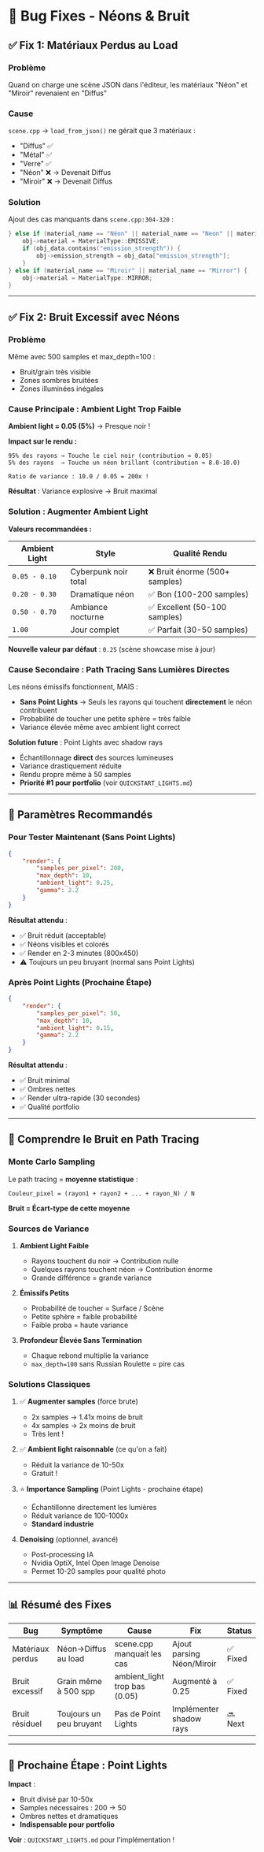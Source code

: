 # 🐛 Bug Fixes - Néons & Bruit

## ✅ **Fix 1: Matériaux Perdus au Load**

### Problème
Quand on charge une scène JSON dans l'éditeur, les matériaux "Néon" et "Miroir" revenaient en "Diffus"

### Cause
`scene.cpp` → `load_from_json()` ne gérait que 3 matériaux :
- "Diffus" ✅
- "Métal" ✅  
- "Verre" ✅
- "Néon" ❌ → Devenait Diffus
- "Miroir" ❌ → Devenait Diffus

### Solution
Ajout des cas manquants dans `scene.cpp:304-320` :
```cpp
} else if (material_name == "Néon" || material_name == "Neon" || material_name == "Emissive") {
    obj->material = MaterialType::EMISSIVE;
    if (obj_data.contains("emission_strength")) {
        obj->emission_strength = obj_data["emission_strength"];
    }
} else if (material_name == "Miroir" || material_name == "Mirror") {
    obj->material = MaterialType::MIRROR;
}
```

---

## ✅ **Fix 2: Bruit Excessif avec Néons**

### Problème
Même avec 500 samples et max_depth=100 :
- Bruit/grain très visible
- Zones sombres bruitées
- Zones illuminées inégales

### Cause Principale : Ambient Light Trop Faible

**Ambient light = 0.05 (5%)** → Presque noir !

**Impact sur le rendu :**
```
95% des rayons → Touche le ciel noir (contribution ≈ 0.05)
5% des rayons  → Touche un néon brillant (contribution ≈ 8.0-10.0)

Ratio de variance : 10.0 / 0.05 = 200x !
```

**Résultat** : Variance explosive → Bruit maximal

### Solution : Augmenter Ambient Light

**Valeurs recommandées :**

| Ambient Light | Style | Qualité Rendu |
|--------------|-------|---------------|
| `0.05 - 0.10` | Cyberpunk noir total | ❌ Bruit énorme (500+ samples) |
| `0.20 - 0.30` | Dramatique néon | ✅ Bon (100-200 samples) |
| `0.50 - 0.70` | Ambiance nocturne | ✅ Excellent (50-100 samples) |
| `1.00` | Jour complet | ✅ Parfait (30-50 samples) |

**Nouvelle valeur par défaut** : `0.25` (scène showcase mise à jour)

### Cause Secondaire : Path Tracing Sans Lumières Directes

Les néons émissifs fonctionnent, MAIS :
- **Sans Point Lights** → Seuls les rayons qui touchent **directement** le néon contribuent
- Probabilité de toucher une petite sphère = très faible
- Variance élevée même avec ambient light correct

**Solution future** : Point Lights avec shadow rays
- Échantillonnage **direct** des sources lumineuses
- Variance drastiquement réduite
- Rendu propre même à 50 samples
- **Priorité #1 pour portfolio** (voir `QUICKSTART_LIGHTS.md`)

---

## 🎯 **Paramètres Recommandés**

### Pour Tester Maintenant (Sans Point Lights)
```json
{
    "render": {
        "samples_per_pixel": 200,
        "max_depth": 10,
        "ambient_light": 0.25,
        "gamma": 2.2
    }
}
```

**Résultat attendu** :
- ✅ Bruit réduit (acceptable)
- ✅ Néons visibles et colorés
- ✅ Render en 2-3 minutes (800x450)
- ⚠️ Toujours un peu bruyant (normal sans Point Lights)

### Après Point Lights (Prochaine Étape)
```json
{
    "render": {
        "samples_per_pixel": 50,
        "max_depth": 10,
        "ambient_light": 0.15,
        "gamma": 2.2
    }
}
```

**Résultat attendu** :
- ✅ Bruit minimal
- ✅ Ombres nettes
- ✅ Render ultra-rapide (30 secondes)
- ✅ Qualité portfolio

---

## 🔬 **Comprendre le Bruit en Path Tracing**

### Monte Carlo Sampling
Le path tracing = **moyenne statistique** :
```
Couleur_pixel = (rayon1 + rayon2 + ... + rayon_N) / N
```

**Bruit = Écart-type de cette moyenne**

### Sources de Variance

1. **Ambient Light Faible**
   - Rayons touchent du noir → Contribution nulle
   - Quelques rayons touchent néon → Contribution énorme
   - Grande différence = grande variance

2. **Émissifs Petits**
   - Probabilité de toucher = Surface / Scène
   - Petite sphère = faible probabilité
   - Faible proba = haute variance

3. **Profondeur Élevée Sans Termination**
   - Chaque rebond multiplie la variance
   - `max_depth=100` sans Russian Roulette = pire cas

### Solutions Classiques

1. ✅ **Augmenter samples** (force brute)
   - 2x samples → 1.41x moins de bruit
   - 4x samples → 2x moins de bruit
   - Très lent !

2. ✅ **Ambient light raisonnable** (ce qu'on a fait)
   - Réduit la variance de 10-50x
   - Gratuit !

3. ⭐ **Importance Sampling** (Point Lights - prochaine étape)
   - Échantillonne directement les lumières
   - Réduit variance de 100-1000x
   - **Standard industrie**

4. **Denoising** (optionnel, avancé)
   - Post-processing IA
   - Nvidia OptiX, Intel Open Image Denoise
   - Permet 10-20 samples pour qualité photo

---

## 📊 **Résumé des Fixes**

| Bug | Symptôme | Cause | Fix | Status |
|-----|----------|-------|-----|--------|
| Matériaux perdus | Néon→Diffus au load | scene.cpp manquait les cas | Ajout parsing Néon/Miroir | ✅ Fixed |
| Bruit excessif | Grain même à 500 spp | ambient_light trop bas (0.05) | Augmenté à 0.25 | ✅ Fixed |
| Bruit résiduel | Toujours un peu bruyant | Pas de Point Lights | Implémenter shadow rays | 🔜 Next |

---

## 🚀 **Prochaine Étape : Point Lights**

**Impact** :
- Bruit divisé par 10-50x
- Samples nécessaires : 200 → 50
- Ombres nettes et dramatiques
- **Indispensable pour portfolio**

**Voir** : `QUICKSTART_LIGHTS.md` pour l'implémentation !

